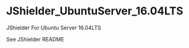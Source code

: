 JShielder_UbuntuServer_16.04LTS
=========================

JShielder For Ubuntu Server 16.04LTS

See JShielder README
